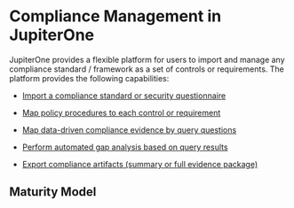 # Compliance Management in JupiterOne

JupiterOne provides a flexible platform for users to import and manage any
compliance standard / framework as a set of controls or requirements. The
platform provides the following capabilities:

- [Import a compliance standard or security questionnaire][1]

- [Map policy procedures to each control or requirement][2]

- [Map data-driven compliance evidence by query questions][3]

- [Perform automated gap analysis based on query results][4]

- [Export compliance artifacts (summary or full evidence package)][5]

[1]: ../compliance/compliance-import.md
[2]: ../compliance/compliance-mapping-policies.md
[3]: ../compliance/compliance-mapping-evidence.md
[4]: ../compliance/compliance-gap-analysis.md
[5]: ../compliance/compliance-export.md

## Maturity Model

